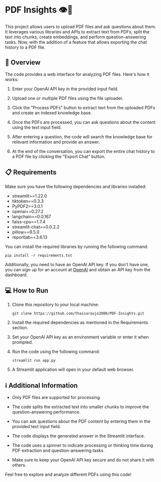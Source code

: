 # PDF Insights 👁️📄

This project allows users to upload PDF files and ask questions about them. It leverages various libraries and APIs to extract text from PDFs, split the text into chunks, create embeddings, and perform question-answering tasks. Now, with the addition of a feature that allows exporting the chat history to a PDF file.

## 📝 Overview

The code provides a web interface for analyzing PDF files. Here's how it works:

1. Enter your OpenAI API key in the provided input field.

2. Upload one or multiple PDF files using the file uploader.

3. Click the "Process PDFs" button to extract text from the uploaded PDFs and create an indexed knowledge base.

4. Once the PDFs are processed, you can ask questions about the content using the text input field.

5. After entering a question, the code will search the knowledge base for relevant information and provide an answer.

6. At the end of the conversation, you can export the entire chat history to a PDF file by clicking the "Export Chat" button.

## 📋 Requirements

Make sure you have the following dependencies and libraries installed:

- streamlit==1.22.0
- tiktoken==0.3.3
- PyPDF2==3.0.1
- openai==0.27.2
- langchain==0.0.167
- faiss-cpu==1.7.4
- streamlit-chat==0.0.2.2
- pillow==9.5.0
- reportlab==3.6.13

You can install the required libraries by running the following command:
```
pip install -r requirements.txt
```

Additionally, you need to have an OpenAI API key. If you don't have one, you can sign up for an account at [OpenAI](https://openai.com/) and obtain an API key from the dashboard.

## 💻 How to Run

1. Clone this repository to your local machine:
    ```
    git clone https://github.com/thaisaraujo2000/PDF-Insights.git
    ```

2. Install the required dependencies as mentioned in the Requirements section.

3. Set your OpenAI API key as an environment variable or enter it when prompted.

4. Run the code using the following command:
    ```
    streamlit run app.py
    ```

5. A Streamlit application will open in your default web browser.

## ℹ️ Additional Information

- Only PDF files are supported for processing.

- The code splits the extracted text into smaller chunks to improve the question-answering performance.

- You can ask questions about the PDF content by entering them in the provided text input field.

- The code displays the generated answer in the Streamlit interface.

- The code uses a spinner to indicate processing or thinking time during PDF extraction and question-answering tasks.

- Make sure to keep your OpenAI API key secure and do not share it with others.

Feel free to explore and analyze different PDFs using this code!